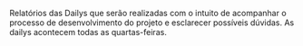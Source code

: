 Relatórios das Dailys que serão realizadas com o intuito de acompanhar o processo de desenvolvimento do projeto e esclarecer possíveis dúvidas.
As dailys acontecem todas as quartas-feiras.

